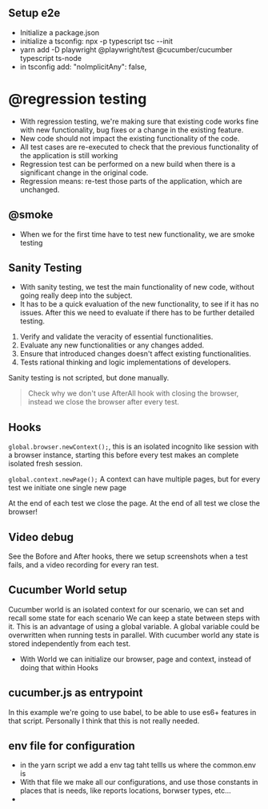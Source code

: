 ## Setup e2e

* Initialize a package.json
* initialize a tsconfig: npx -p typescript tsc --init
* yarn add -D playwright @playwright/test @cucumber/cucumber typescript ts-node
* in tsconfig add: "noImplicitAny": false, 


# @regression testing

* With regression testing, we're making sure that existing code works fine with new functionality, bug fixes or a change in the existing feature.
* New code should not impact the existing functionality of the code.
* All test cases are re-executed to check that the previous functionality of the application is still working
* Regression test can be performed on a new build when there is a significant change in the original code.
* Regression means: re-test those parts of the application, which are unchanged.

## @smoke

* When we for the first time have to test new functionality, we are smoke testing

## Sanity Testing

* With sanity testing, we test the main functionality of new code, without going really deep into the subject.
* It has to be a quick evaluation of the new functionality, to see if it has no issues. After this we need to evaluate if there has to be further detailed testing.
1. Verify and validate the veracity of essential functionalities.
2. Evaluate any new functionalities or any changes added.
3. Ensure that introduced changes doesn't affect existing functionalities.
4. Tests rational thinking and logic implementations of developers.

Sanity testing is not scripted, but done manually.

> Check why we don't use AfterAll hook with closing the browser, instead we close the browser after every test.

## Hooks

`global.browser.newContext();`, this is an isolated incognito like session with a browser instance, starting this before every test makes an complete isolated fresh session.

`global.context.newPage();` A context can have multiple pages, but for every test we initiate one single new page

At the end of each test we close the page. At the end of all test we close the browser!


## Video debug

See the Bofore and After hooks, there we setup screenshots when a test fails, and a video recording for every ran test.

## Cucumber World setup

Cucumber world is an isolated context for our scenario, we can set and recall some state for each scenario
We can keep a state between steps with it.
This is an advantage of using a global variable. A global variable could be overwritten when running tests in parallel.
With cucumber world any state is stored independently from each test.

* With World we can initialize our browser, page and context, instead of doing that within Hooks

## cucumber.js as entrypoint

In this example we're going to use babel, to be able to use es6+ features in that script. Personally I think that this is not really needed.

## env file for configuration

* in the yarn script we add a env tag taht tellls us where the common.env is
* With that file we make all our configurations, and use those constants in places that is needs, like reports locations, borwser types, etc...
* 